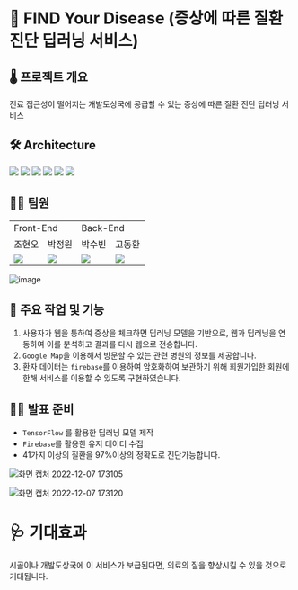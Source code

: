 # 🤒 FIND Your Disease (증상에 따른 질환 진단 딥러닝 서비스)

## 🌡️ 프로젝트 개요
진료 접근성이 떨어지는 개발도상국에 공급할 수 있는 증상에 따른 질환 진단 딥러닝 서비스

## 🛠 Architecture
<div align=left> 
<img src="https://img.shields.io/badge/javascript-F7DF1E?style=for-the-badge&logo=JavaScript&logoColor=black"/> 
<img src="https://img.shields.io/badge/react-61DAFB?style=for-the-badge&logo=react&logoColor=black"/>
<img src="https://img.shields.io/badge/python-3776AB?style=for-the-badge&logo=python&logoColor=white"/> 
<img src="https://img.shields.io/badge/tensorflow-FF6F00?style=for-the-badge&logo=tensorflow&logoColor=white"/> 
<img src="https://img.shields.io/badge/firebase-FFCA28?style=for-the-badge&logo=firebase&logoColor=black"/> 
<img src="https://img.shields.io/badge/googleMaps-4285F4?style=for-the-badge&logo=googleMaps&logoColor=white"/> 
</div>

## 🙋‍♂️ 팀원

<table>
  <tr>
    <td colspan="2">Front-End</td>
    <td colspan="2">Back-End</td>
  </tr>
  <tr>
    <td>조현오</td>
    <td>박정원</td>
    <td>박수빈</td>
    <td>고동환</td>
  </tr>
  <tr>
    <td><a href="https://github.com/letsjo"><img src="https://img.shields.io/badge/React-61DAFB?style=flat-square&logo=React&logoColor=white"/></a></td>
    <td><a href="https://github.com/jjjjjeongwon"><img src="https://img.shields.io/badge/React-61DAFB?style=flat-square&logo=React&logoColor=white"/></a></td>
    <td><img src="https://img.shields.io/badge/tensorflow-FF6F00?style=flat-square&logo=tensorflow&logoColor=white"/></td>
    <td><img src="https://img.shields.io/badge/tensorflow-FF6F00?style=flat-square&logo=tensorflow&logoColor=white"/></td>
  </tr>
</table>

![image](https://user-images.githubusercontent.com/98210863/206131017-d1d71aad-8568-49ab-9bf4-53dcc8f938d2.png)

## 💉 주요 작업 및 기능

1. 사용자가 웹을 통하여 증상을 체크하면 딥러닝 모델을 기반으로, 웹과 딥러닝을 연동하여 이를 분석하고 결과를 다시 웹으로 전송합니다.
2. `Google Map`을 이용해서 방문할 수 있는 관련 병원의 정보를 제공합니다. 
3. 환자 데이터는 `firebase`를 이용하여 암호화하여 보관하기 위해 회원가입한 회원에 한해 서비스를 이용할 수 있도록 구현하였습니다.

## 👨‍💻 발표 준비

- `TensorFlow` 를 활용한 딥러닝 모델 제작
- `Firebase`를 활용한 유저 데이터 수집
- 41가지 이상의 질환을 97%이상의 정확도로 진단가능합니다.

![화면 캡처 2022-12-07 173105](https://user-images.githubusercontent.com/98210863/206128802-8eec8e34-386a-43f5-a2cd-9e9dc7d1485d.png)

![화면 캡처 2022-12-07 173120](https://user-images.githubusercontent.com/98210863/206128869-2a2af82c-92a7-44ce-a5e8-08867cb86ce5.png)


# 🩺 기대효과

시골이나 개발도상국에 이 서비스가 보급된다면, 의료의 질을 향상시킬 수 있을 것으로 기대됩니다.
